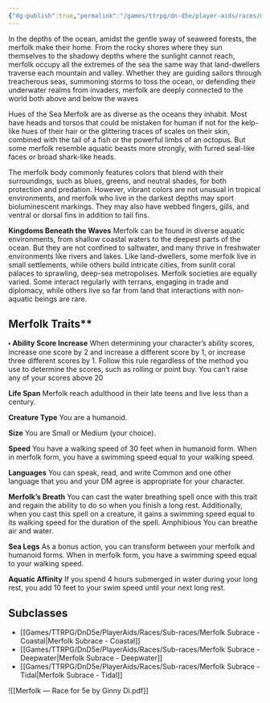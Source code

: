 ```yaml
---
{"dg-publish":true,"permalink":"/games/ttrpg/dn-d5e/player-aids/races/merfolk/","tags":["ttrpg/dnd/5e","races"],"noteIcon":""}
---
```



In the depths of the ocean, amidst the gentle sway of seaweed forests, the merfolk make their home. From the rocky shores where they sun themselves to the shadowy depths where the sunlight cannot reach, merfolk occupy all the extremes of the sea the same way that land-dwellers traverse each mountain and valley. Whether they are guiding sailors through treacherous seas, summoning storms to toss the ocean, or defending their underwater realms from invaders, merfolk are deeply connected to the world both above and below the waves

Hues of the Sea Merfolk are as diverse as the oceans they inhabit. Most have heads and torsos that could be mistaken for human if not for the kelp-like hues of their hair or the glittering traces of scales on their skin, combined with the tail of a fish or the powerful limbs of an octopus. But some merfolk resemble aquatic beasts more strongly, with furred seal-like faces or broad shark-like heads. 

The merfolk body commonly features colors that blend with their surroundings, such as blues, greens, and neutral shades, for both protection and predation. However, vibrant colors are not unusual in tropical environments, and merfolk who live in the darkest depths may sport bioluminescent markings. They may also have webbed fingers, gills, and ventral or dorsal fins in addition to tail fins.

**Kingdoms Beneath the Waves**
Merfolk can be found in diverse aquatic environments, from shallow coastal waters to the deepest parts of the ocean. But they are not confined to saltwater, and many thrive in freshwater environments like rivers and lakes. Like land-dwellers, some merfolk live in small settlements, while others build intricate cities, from sunlit coral palaces to sprawling, deep-sea metropolises. Merfolk societies are equally varied. Some interact regularly with terrans, engaging in trade and diplomacy, while others live so far from land that interactions with non-aquatic beings are rare. 
## Merfolk Traits**
⬪ **Ability Score Increase** When determining your character’s ability scores, increase one score by 2 and increase a different score by 1, or increase three different scores by 1. Follow this rule regardless of the method you use to determine the scores, such as rolling or point buy. You can’t raise any of your scores above 20

**Life Span**
Merfolk reach adulthood in their late teens and live less than a century.

**Creature Type**
You are a humanoid.

**Size**
You are Small or Medium (your choice).

**Speed**
You have a walking speed of 30 feet when in humanoid form. When in merfolk form, you have a
swimming speed equal to your walking speed.

**Languages**
You can speak, read, and write Common and one other language that you and your DM agree is
appropriate for your character.

**Merfolk’s Breath**
You can cast the water breathing spell once with this trait and regain the ability to do so when
you finish a long rest. Additionally, when you cast this spell on a creature, it gains a swimming
speed equal to its walking speed for the duration of the spell.
Amphibious
You can breathe air and water.

**Sea Legs**
As a bonus action, you can transform between your merfolk and humanoid forms. When in
merfolk form, you have a swimming speed equal to your walking speed.

**Aquatic Affinity**
If you spend 4 hours submerged in water during your long rest, you add 10 feet to your swim
speed until your next long rest.

## Subclasses
- [[Games/TTRPG/DnD5e/PlayerAids/Races/Sub-races/Merfolk Subrace - Coastal\|Merfolk Subrace - Coastal]]
- [[Games/TTRPG/DnD5e/PlayerAids/Races/Sub-races/Merfolk Subrace - Deepwater\|Merfolk Subrace - Deepwater]]
- [[Games/TTRPG/DnD5e/PlayerAids/Races/Sub-races/Merfolk Subrace - Tidal\|Merfolk Subrace - Tidal]]

![[Merfolk — Race for 5e by Ginny Di.pdf]]

